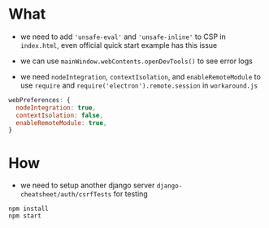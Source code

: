 # What 
* we need to add `'unsafe-eval'` and `'unsafe-inline'` to CSP in `index.html`, even official quick start example has this issue

* we can use `mainWindow.webContents.openDevTools()` to see error logs

* we need `nodeIntegration`, `contextIsolation`, and `enableRemoteModule` to use `require` and `require('electron').remote.session` in `workaround.js`
```javascript
webPreferences: {
  nodeIntegration: true,
  contextIsolation: false,
  enableRemoteModule: true,
}
```


# How
* we need to setup another django server `django-cheatsheet/auth/csrfTests` for testing

```
npm install
npm start
```


